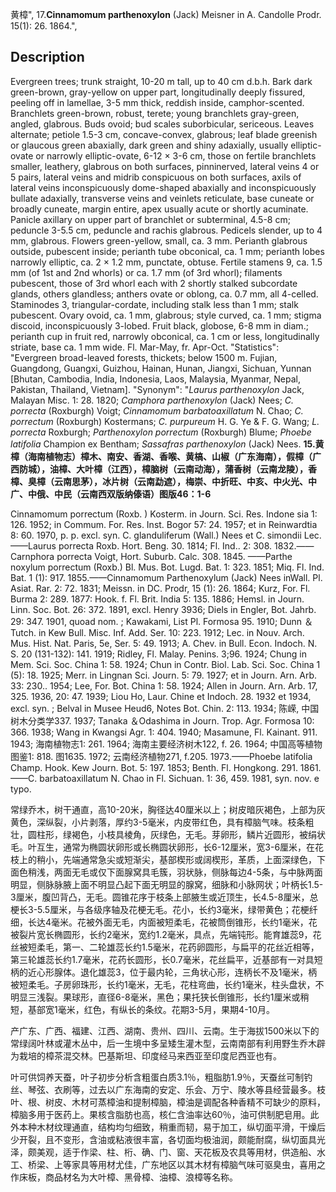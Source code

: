 黄樟",
17.**Cinnamomum parthenoxylon** (Jack) Meisner in A. Candolle Prodr. 15(1): 26. 1864.",

## Description
Evergreen trees; trunk straight, 10-20 m tall, up to 40 cm d.b.h. Bark dark green-brown, gray-yellow on upper part, longitudinally deeply fissured, peeling off in lamellae, 3-5 mm thick, reddish inside, camphor-scented. Branchlets green-brown, robust, terete; young branchlets gray-green, angled, glabrous. Buds ovoid; bud scales suborbicular, sericeous. Leaves alternate; petiole 1.5-3 cm, concave-convex, glabrous; leaf blade greenish or glaucous green abaxially, dark green and shiny adaxially, usually elliptic-ovate or narrowly elliptic-ovate, 6-12 × 3-6 cm, those on fertile branchlets smaller, leathery, glabrous on both surfaces, pinninerved, lateral veins 4 or 5 pairs, lateral veins and midrib conspicuous on both surfaces, axils of lateral veins inconspicuously dome-shaped abaxially and inconspicuously bullate adaxially, transverse veins and veinlets reticulate, base cuneate or broadly cuneate, margin entire, apex usually acute or shortly acuminate. Panicle axillary on upper part of branchlet or subterminal, 4.5-8 cm; peduncle 3-5.5 cm, peduncle and rachis glabrous. Pedicels slender, up to 4 mm, glabrous. Flowers green-yellow, small, ca. 3 mm. Perianth glabrous outside, pubescent inside; perianth tube obconical, ca. 1 mm; perianth lobes narrowly elliptic, ca. 2 × 1.2 mm, punctate, obtuse. Fertile stamens 9, ca. 1.5 mm (of 1st and 2nd whorls) or ca. 1.7 mm (of 3rd whorl); filaments pubescent, those of 3rd whorl each with 2 shortly stalked subcordate glands, others glandless; anthers ovate or oblong, ca. 0.7 mm, all 4-celled. Staminodes 3, triangular-cordate, including stalk less than 1 mm; stalk pubescent. Ovary ovoid, ca. 1 mm, glabrous; style curved, ca. 1 mm; stigma discoid, inconspicuously 3-lobed. Fruit black, globose, 6-8 mm in diam.; perianth cup in fruit red, narrowly obconical, ca. 1 cm or less, longitudinally striate, base ca. 1 mm wide. Fl. Mar-May, fr. Apr-Oct.
  "Statistics": "Evergreen broad-leaved forests, thickets; below 1500 m. Fujian, Guangdong, Guangxi, Guizhou, Hainan, Hunan, Jiangxi, Sichuan, Yunnan [Bhutan, Cambodia, India, Indonesia, Laos, Malaysia, Myanmar, Nepal, Pakistan, Thailand, Vietnam].
  "Synonym": "*Laurus parthenoxylon* Jack, Malayan Misc. 1: 28. 1820; *Camphora parthenoxylon* (Jack) Nees; *C. porrecta* (Roxburgh) Voigt; *Cinnamomum barbatoaxillatum* N. Chao; *C. porrectum* (Roxburgh) Kostermans; *C. purpureum* H. G. Ye &amp; F. G. Wang; *L. porrecta* Roxburgh; *Parthenoxylon porrectum* (Roxburgh) Blume; *Phoebe latifolia* Champion ex Bentham; *Sassafras parthenoxylon* (Jack) Nees.
**15.黄樟（海南植物志）樟木、南安、香湖、香喉、黄槁、山椒（广东海南），假樟（广西防城），油樟、大叶樟（江西），樟脑树（云南动海），蒲香树（云南龙陵），香樟、臭樟（云南思茅），冰片树（云南勐遮），梅崇、中折旺、中亥、中火光、中广、中俄、中民（云南西双版纳傣语）图版46：1-6**

Cinnamomum porrectum (Roxb. ) Kosterm. in Journ. Sci. Res. Indone sia 1: 126. 1952; in Commum. For. Res. Inst. Bogor 57: 24. 1957; et in Reinwardtia 8: 60. 1970, p. p. excl. syn. C. glanduliferum (Wall.) Nees et C. simondii Lec.——Laurus porrecta Roxb. Hort. Beng. 30. 1814; Fl. Ind.. 2: 308. 1832.——Carnphora porrecta Voigt, Hort. Suburb. Calc. 308. 1845. ——Parthe noxylum porrectum (Roxb.) Bl. Mus. Bot. Lugd. Bat. 1: 323. 1851; Miq. Fl. Ind. Bat. 1 (1): 917. 1855.——Cinnamomum Parthenoxylum (Jack) Nees inWall. Pl. Asiat. Rar. 2: 72. 1831; Meissn. in DC. Prodr, 15 (1): 26. 1864; Kurz, For. Fl. Burma 2: 289. 1877: Hook. f. Fl. Brit. India 5: 135. 1886; Hemsl. in Journ. Linn. Soc. Bot. 26: 372. 1891, excl. Henry 3936; Diels in Engler, Bot. Jahrb. 29: 347. 1901, quoad nom. ; Kawakami, List Pl. Formosa 95. 1910; Dunn ＆ Tutch. in Kew Bull. Misc. Inf. Add. Ser. 10: 223. 1912; Lec. in Nouv. Arch. Mus. Hist. Nat. Paris, 5e, Ser. 5: 49. 1913; A. Chev. in Bull. Econ. Indoch. N. S. 20 (131-132): 141. 1919; Ridley, Fl. Malay. Penins. 3;96. 1924; Chung in Mem. Sci. Soc. China 1: 58. 1924; Chun in Contr. Biol. Lab. Sci. Soc. China 1 (5): 18. 1925; Merr. in Lingnan Sci. Journ. 5: 79. 1927; et in Journ. Arn. Arb. 33: 230.. 1954; Lee, For. Bot. China 1: 58. 1924; Allen in Journ. Arn. Arb. 17, 325. 1936, 20: 47. 1939; Liou Ho, Laur. Chine et Indoch. 28. 1932 et 1934, excl. syn. ; Belval in Musee Heud6, Notes Bot. Chin. 2: 113. 1934; 陈嵘, 中国树木分类学337. 1937; Tanaka ＆Odashima in Journ. Trop. Agr. Formosa 10: 366. 1938; Wang in Kwangsi Agr. 1: 404. 1940; Masamune, Fl. Kainant. 911. 1943; 海南植物志1: 261. 1964; 海南主要经济树木122, f. 26. 1964; 中国高等植物图鉴1: 818. 图1635. 1972; 云南经济植物271, f.205. 1973.——Phoebe latifolia Champ. Hook. Kew Journ. Bot. 5: 197. 1853; Benth. Fl. Hongkong. 291. 1861.——C. barbatoaxillatum N. Chao in Fl. Sichuan. 1: 36, 459. 1981, syn. nov. e typo.

常绿乔木，树干通直，高10-20米，胸径达40厘米以上；树皮暗灰褐色，上部为灰黄色，深纵裂，小片剥落，厚约3-5毫米，内皮带红色，具有樟脑气味。枝条粗壮，圆柱形，绿褐色，小枝具棱角，灰绿色，无毛。芽卵形，鳞片近圆形，被绢状毛。叶互生，通常为椭圆状卵形或长椭圆状卵形，长6-12厘米，宽3-6厘米，在花枝上的稍小，先端通常急尖或短渐尖，基部楔形或阔楔形，革质，上面深绿色，下面色稍浅，两面无毛或仅下面腺窝具毛簇，羽状脉，侧脉每边4-5条，与中脉两面明显，侧脉脉腋上面不明显凸起下面无明显的腺窝，细脉和小脉网状；叶柄长1.5-3厘米，腹凹背凸，无毛。圆锥花序于枝条上部腋生或近顶生，长4.5-8厘米，总梗长3-5.5厘米，与各级序轴及花梗无毛。花小，长约3毫米，绿带黄色；花梗纤细，长达4毫米。花被外面无毛，内面被短柔毛，花被筒倒锥形，长约1毫米，花被裂片宽长椭圆形，长约2毫米，宽约1.2毫米，具点，先端钝形。能育雄蕊9，花丝被短柔毛，第一、二轮雄蕊长约1.5毫米，花药卵圆形，与扁平的花丝近相等，第三轮雄蕊长约1.7毫米，花药长圆形，长0.7毫米，花丝扁平，近基部有一对具短柄的近心形腺体。退化雄蕊3，位于最内轮，三角状心形，连柄长不及1毫米，柄被短柔毛。子房卵珠形，长约1毫米，无毛，花柱弯曲，长约1毫米，柱头盘状，不明显三浅裂。果球形，直径6-8毫米，黑色；果托狭长倒锥形，长约1厘米或稍短，基部宽1毫米，红色，有纵长的条纹。花期3-5月，果期4-10月。

产广东、广西、福建、江西、湖南、贵州、四川、云南。生于海拔1500米以下的常绿阔叶林或灌木丛中，后一生境中多呈矮生灌木型，云南南部有利用野生乔木辟为栽培的樟茶混交林。巴基斯坦、印度经马来西亚至印度尼西亚也有。

叶可供饲养天蚕，叶子初步分析含粗蛋白质3.1％，粗脂肪1.9％，天蚕丝可制钓丝、琴弦、衣刷等，过去以广东海南的安定、乐会、万宁、陵水等县经营最多。枝叶、根、树皮、木材可蒸樟油和提制樟脑，樟油是调配各种香精不可缺少的原料，樟脑多用于医药上。果核含脂肪也高，核仁含油率达60％，油可供制肥皂用。此外本种木材纹理通直，结构均匀细致，稍重而韧，易于加工，纵切面平滑，干燥后少开裂，且不变形，含油或粘液很丰富，各切面均极油润，颇能耐腐，纵切面具光泽，颇美观，适于作梁、柱、桁、确、门、窗、天花板及农具等用材，供造船、水工、桥梁、上等家具等用材尤佳，广东地区以其木材有樟脑气味可驱臭虫，喜用之作床板，商品材名为大叶樟、黑骨樟、油樟、浪樟等名称。
